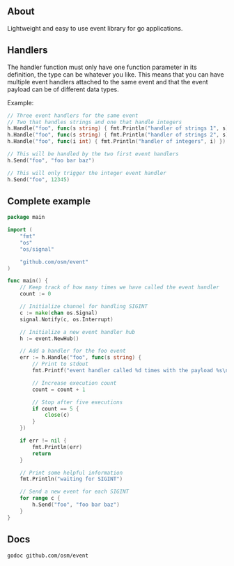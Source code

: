 ## About

Lightweight and easy to use event library for go applications.

## Handlers

The handler function must only have one function parameter in its definition, the type can be whatever you like. This means that you can have multiple event handlers attached to the same event and that the event payload can be of different data types.

Example:

```go
// Three event handlers for the same event
// Two that handles strings and one that handle integers
h.Handle("foo", func(s string) { fmt.Println("handler of strings 1", s) })
h.Handle("foo", func(s string) { fmt.Println("handler of strings 2", s) })
h.Handle("foo", func(i int) { fmt.Println("handler of integers", i) })

// This will be handled by the two first event handlers
h.Send("foo", "foo bar baz")

// This will only trigger the integer event handler
h.Send("foo", 12345)
```

## Complete example

```go
package main

import (
	"fmt"
	"os"
	"os/signal"

	"github.com/osm/event"
)

func main() {
	// Keep track of how many times we have called the event handler
	count := 0

	// Initialize channel for handling SIGINT
	c := make(chan os.Signal)
	signal.Notify(c, os.Interrupt)

	// Initialize a new event handler hub
	h := event.NewHub()

	// Add a handler for the foo event
	err := h.Handle("foo", func(s string) {
		// Print to stdout
		fmt.Printf("event handler called %d times with the payload %s\n", count, s)

		// Increase execution count
		count = count + 1

		// Stop after five executions
		if count == 5 {
			close(c)
		}
	})

	if err != nil {
		fmt.Println(err)
		return
	}

	// Print some helpful information
	fmt.Println("waiting for SIGINT")

	// Send a new event for each SIGINT
	for range c {
		h.Send("foo", "foo bar baz")
	}
}
```

## Docs

```sh
godoc github.com/osm/event
```

